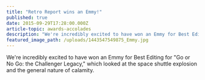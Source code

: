 ```yaml
---
title: "Retro Report wins an Emmy!"
published: true
date: 2015-09-29T17:28:00.000Z
article-topic: awards-accolades
description: "We're incredibly excited to have won an Emmy for Best Editing for *Go or No Go: the Challenger Legacy,* which looked at the space shuttle explosion and the general nature of calamity."
featured_image_path: /uploads/1443547549875_Emmy.jpg
---
```


We're incredibly excited to have won an Emmy for Best Editing for "Go or No Go: the Challenger Legacy," which looked at the space shuttle explosion and the general nature of calamity.

